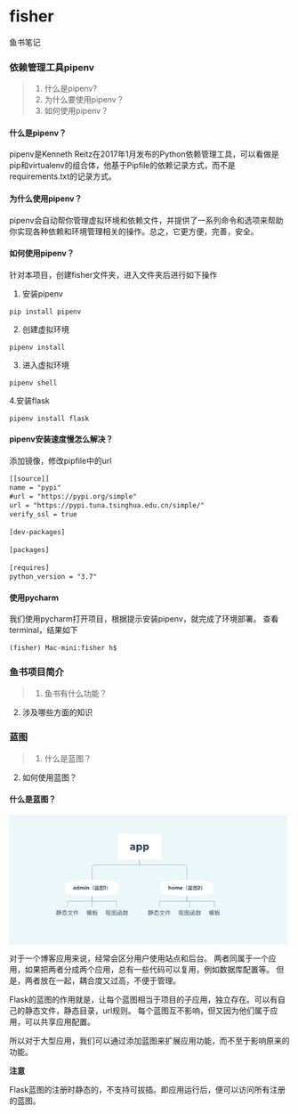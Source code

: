# fisher
鱼书笔记

### 依赖管理工具pipenv
>1. 什么是pipenv?
>2. 为什么要使用pipenv？
>3. 如何使用pipenv？

#### 什么是pipenv？
pipenv是Kenneth Reitz在2017年1月发布的Python依赖管理工具，可以看做是pip和virtualenv的组合体，他基于Pipfile的依赖记录方式，而不是requirements.txt的记录方式。

#### 为什么使用pipenv？
pipenv会自动帮你管理虚拟环境和依赖文件，并提供了一系列命令和选项来帮助你实现各种依赖和环境管理相关的操作。总之，它更方便，完善，安全。

#### 如何使用pipenv？

针对本项目，创建fisher文件夹，进入文件夹后进行如下操作

1. 安装pipenv
```
pip install pipenv
```
2. 创建虚拟环境
```
pipenv install
```
3. 进入虚拟环境
```
pipenv shell
```
4.安装flask
```
pipenv install flask
```


#### pipenv安装速度慢怎么解决？
添加镜像，修改pipfile中的url
```
[[source]]
name = "pypi"
#url = "https://pypi.org/simple"
url = "https://pypi.tuna.tsinghua.edu.cn/simple/"
verify_ssl = true

[dev-packages]

[packages]

[requires]
python_version = "3.7"

```
#### 使用pycharm
我们使用pycharm打开项目，根据提示安装pipenv，就完成了环境部署。
查看terminal，结果如下
```
(fisher) Mac-mini:fisher h$
```

### 鱼书项目简介
>1. 鱼书有什么功能？
2. 涉及哪些方面的知识

### 蓝图
>1. 什么是蓝图？
2. 如何使用蓝图？

#### 什么是蓝图？
<img src="/images/blueprint.png" width="500" hegiht="313" align=center />


对于一个博客应用来说，经常会区分用户使用站点和后台。
两者同属于一个应用，如果把两者分成两个应用，总有一些代码可以复用，例如数据库配置等。
但是，两者放在一起，耦合度又过高，不便于管理。

Flask的蓝图的作用就是，让每个蓝图相当于项目的子应用，独立存在。可以有自己的静态文件，静态目录，url规则。
每个蓝图互不影响，但又因为他们属于应用，可以共享应用配置。

所以对于大型应用，我们可以通过添加蓝图来扩展应用功能，而不至于影响原来的功能。

**注意**

Flask蓝图的注册时静态的，不支持可拔插。即应用运行后，便可以访问所有注册的蓝图。
